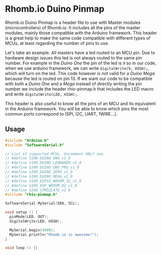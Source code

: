 # Rhomb.io Duino Pinmap

Rhomb.io Duino Pinmap is a header file to use with Master modules (microcontrollers) of Rhomb.io. It includes all the pins of the master modules, mainly those compatible with the Arduino framework. This header is a great help to make the same code compatible with different types of MCUs, at least regarding the number of pins to use.

Let's take an example. All masters have a led routed to an MCU pin. Due to hardware design issues this led is not always routed to the same pin number.  For example in the _Duino One_ the pin of the led is `9` so in our code, when we use arduino framework, we can write `digitalWrite(9, HIGH);`, which will turn on the led. This code however is not valid for a _Duino Mega_ because the led is routed on pin 13. If we want our code to be compatible with both a _Duino One_ and a _Mega_ instead of directly writing the pin number we include the header rhio-pinmap.h that includes the LED macro and write `digitalWrite(LED, HIGH);`.

This header is also useful to know all the pins of an MCU and its equivalent in the Arduino framework. You will be able to know which pins the most common ports correspond to (SPI, I2C, UART, 1WIRE...).

## Usage
```C
#include "Arduino.h"
#include "SoftwareSerial.h"

// List of supported MCUs. Uncomment ONLY one.
// #define S100_DUINO_UNO_v1_0
// #define S100_DUINO_LEONARDO_v1_0
// #define S200_DUINO_UNO_PRO_v1_0
// #define S200_DUINO_ZERO_v1_0
// #define S100_DUINO_MEGA_v2_0
// #define S100_ESP32_WROOM_32_v1_0
// #define S100_ESP_WROOM_02_v1_0
// #define S200_STM32L476_v2_0
#include "rhio-pinmap.h"

SoftwareSerial MySerial(SDA, SCL);

void setup () {
  pinMode(LED, OUT);
  digitalWrite(LED, HIGH);

  MySerial.begin(9600);
  MySerial.println("Rhomb.io is awesome!");
}

void loop () {}
```
